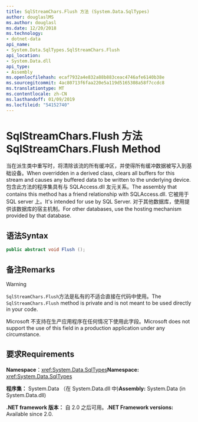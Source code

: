 ```yaml
---
title: SqlStreamChars.Flush 方法 (System.Data.SqlTypes)
author: douglaslMS
ms.author: douglasl
ms.date: 12/20/2018
ms.technology:
- dotnet-data
api_name:
- System.Data.SqlTypes.SqlStreamChars.Flush
api_location:
- System.Data.dll
api_type:
- Assembly
ms.openlocfilehash: ecaf7932a4e832a88b883ceac4746afe6140b38e
ms.sourcegitcommit: 4ac80713f6faa220e5a119d5165308a58f7ccdc8
ms.translationtype: MT
ms.contentlocale: zh-CN
ms.lasthandoff: 01/09/2019
ms.locfileid: "54152740"
---
```

# <a name="sqlstreamcharsflush-method"></a><span data-ttu-id="d255c-102">SqlStreamChars.Flush 方法</span><span class="sxs-lookup"><span data-stu-id="d255c-102">SqlStreamChars.Flush Method</span></span>

<span data-ttu-id="d255c-103">当在派生类中重写时，将清除该流的所有缓冲区，并使得所有缓冲数据被写入到基础设备。</span><span class="sxs-lookup"><span data-stu-id="d255c-103">When overridden in a derived class, clears all buffers for this stream and causes any buffered data to be written to the underlying device.</span></span> <span data-ttu-id="d255c-104">包含此方法的程序集具有与 SQLAccess.dll 友元关系。</span><span class="sxs-lookup"><span data-stu-id="d255c-104">The assembly that contains this method has a friend relationship with SQLAccess.dll.</span></span> <span data-ttu-id="d255c-105">它被用于 SQL server 上。</span><span class="sxs-lookup"><span data-stu-id="d255c-105">It's intended for use by SQL Server.</span></span> <span data-ttu-id="d255c-106">对于其他数据库，使用提供该数据库的宿主机制。</span><span class="sxs-lookup"><span data-stu-id="d255c-106">For other databases, use the hosting mechanism provided by that database.</span></span>

## <a name="syntax"></a><span data-ttu-id="d255c-107">语法</span><span class="sxs-lookup"><span data-stu-id="d255c-107">Syntax</span></span>

```csharp
public abstract void Flush ();
```

## <a name="remarks"></a><span data-ttu-id="d255c-108">备注</span><span class="sxs-lookup"><span data-stu-id="d255c-108">Remarks</span></span>

> [!WARNING]
> <span data-ttu-id="d255c-109">`SqlStreamChars.Flush`方法是私有的不适合直接在代码中使用。</span><span class="sxs-lookup"><span data-stu-id="d255c-109">The `SqlStreamChars.Flush` method is private and is not meant to be used directly in your code.</span></span>
>
> <span data-ttu-id="d255c-110">Microsoft 不支持在生产应用程序在任何情况下使用此字段。</span><span class="sxs-lookup"><span data-stu-id="d255c-110">Microsoft does not support the use of this field in a production application under any circumstance.</span></span>

## <a name="requirements"></a><span data-ttu-id="d255c-111">要求</span><span class="sxs-lookup"><span data-stu-id="d255c-111">Requirements</span></span>

<span data-ttu-id="d255c-112">**Namespace**：<xref:System.Data.SqlTypes></span><span class="sxs-lookup"><span data-stu-id="d255c-112">**Namespace:** <xref:System.Data.SqlTypes></span></span>

<span data-ttu-id="d255c-113">**程序集：** System.Data （在 System.Data.dll 中)</span><span class="sxs-lookup"><span data-stu-id="d255c-113">**Assembly:** System.Data (in System.Data.dll)</span></span>

<span data-ttu-id="d255c-114">**.NET framework 版本：** 自 2.0 之后可用。</span><span class="sxs-lookup"><span data-stu-id="d255c-114">**.NET Framework versions:** Available since 2.0.</span></span>
